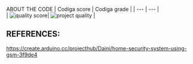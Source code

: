 ABOUT THE CODE
| Codiga score | Codiga grade |
| --- | --- |  
| ![quality score](https://api.codiga.io/project/31711/score/svg)| ![project quality]( https://api.codiga.io/project/31711/status/svg) |


REFERENCES:
------------------------------------------------------

https://create.arduino.cc/projecthub/Daini/home-security-system-using-gsm-3f9de4

